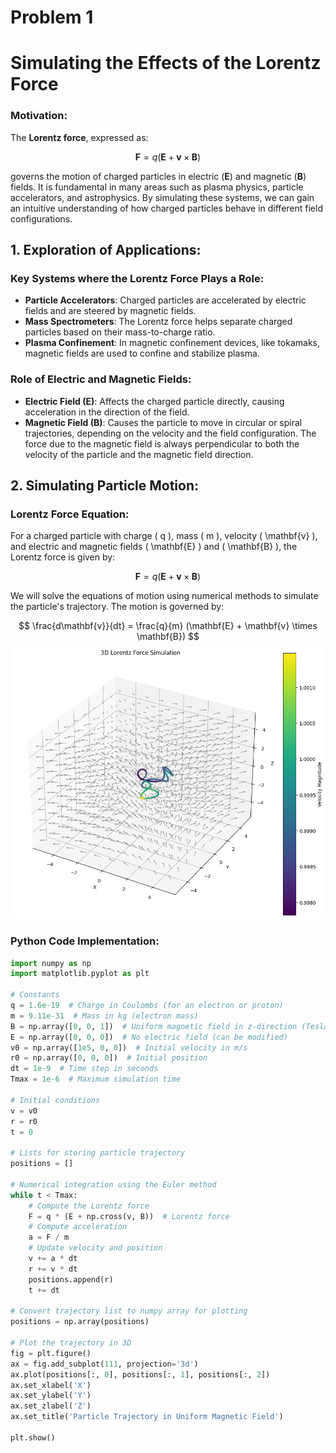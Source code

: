 # Problem 1
# Simulating the Effects of the Lorentz Force

### Motivation:
The **Lorentz force**, expressed as:

$$ \mathbf{F} = q (\mathbf{E} + \mathbf{v} \times \mathbf{B}) $$

governs the motion of charged particles in electric ($\mathbf{E}$) and magnetic ($\mathbf{B}$) fields. It is fundamental in many areas such as plasma physics, particle accelerators, and astrophysics. By simulating these systems, we can gain an intuitive understanding of how charged particles behave in different field configurations.

## 1. Exploration of Applications:

### Key Systems where the Lorentz Force Plays a Role:
- **Particle Accelerators**: Charged particles are accelerated by electric fields and are steered by magnetic fields.
- **Mass Spectrometers**: The Lorentz force helps separate charged particles based on their mass-to-charge ratio.
- **Plasma Confinement**: In magnetic confinement devices, like tokamaks, magnetic fields are used to confine and stabilize plasma.

### Role of Electric and Magnetic Fields:
- **Electric Field ($\mathbf{E}$)**: Affects the charged particle directly, causing acceleration in the direction of the field.
- **Magnetic Field ($\mathbf{B}$)**: Causes the particle to move in circular or spiral trajectories, depending on the velocity and the field configuration. The force due to the magnetic field is always perpendicular to both the velocity of the particle and the magnetic field direction.

## 2. Simulating Particle Motion:

### Lorentz Force Equation:

For a charged particle with charge \( q \), mass \( m \), velocity \( \mathbf{v} \), and electric and magnetic fields \( \mathbf{E} \) and \( \mathbf{B} \), the Lorentz force is given by:

$$ \mathbf{F} = q (\mathbf{E} + \mathbf{v} \times \mathbf{B}) $$

We will solve the equations of motion using numerical methods to simulate the particle's trajectory. The motion is governed by:

$$ \frac{d\mathbf{v}}{dt} = \frac{q}{m} (\mathbf{E} + \mathbf{v} \times \mathbf{B}) $$
![alt text][def]
### Python Code Implementation:

```python
import numpy as np
import matplotlib.pyplot as plt

# Constants
q = 1.6e-19  # Charge in Coulombs (for an electron or proton)
m = 9.11e-31  # Mass in kg (electron mass)
B = np.array([0, 0, 1])  # Uniform magnetic field in z-direction (Tesla)
E = np.array([0, 0, 0])  # No electric field (can be modified)
v0 = np.array([1e5, 0, 0])  # Initial velocity in m/s
r0 = np.array([0, 0, 0])  # Initial position
dt = 1e-9  # Time step in seconds
Tmax = 1e-6  # Maximum simulation time

# Initial conditions
v = v0
r = r0
t = 0

# Lists for storing particle trajectory
positions = []

# Numerical integration using the Euler method
while t < Tmax:
    # Compute the Lorentz force
    F = q * (E + np.cross(v, B))  # Lorentz force
    # Compute acceleration
    a = F / m
    # Update velocity and position
    v += a * dt
    r += v * dt
    positions.append(r)
    t += dt

# Convert trajectory list to numpy array for plotting
positions = np.array(positions)

# Plot the trajectory in 3D
fig = plt.figure()
ax = fig.add_subplot(111, projection='3d')
ax.plot(positions[:, 0], positions[:, 1], positions[:, 2])
ax.set_xlabel('X')
ax.set_ylabel('Y')
ax.set_zlabel('Z')
ax.set_title('Particle Trajectory in Uniform Magnetic Field')

plt.show()
```


[def]: image.png